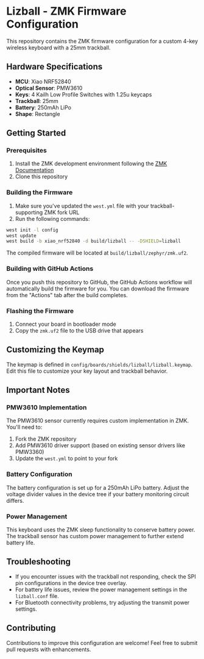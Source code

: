 # Lizball - ZMK Firmware Configuration

This repository contains the ZMK firmware configuration for a custom 4-key wireless keyboard with a 25mm trackball.

## Hardware Specifications

- **MCU**: Xiao NRF52840
- **Optical Sensor**: PMW3610
- **Keys**: 4 Kailh Low Profile Switches with 1.25u keycaps
- **Trackball**: 25mm
- **Battery**: 250mAh LiPo
- **Shape**: Rectangle

## Getting Started

### Prerequisites

1. Install the ZMK development environment following the [ZMK Documentation](https://zmk.dev/docs/development/setup)
2. Clone this repository

### Building the Firmware

1. Make sure you've updated the `west.yml` file with your trackball-supporting ZMK fork URL
2. Run the following commands:

```bash
west init -l config
west update
west build -b xiao_nrf52840 -d build/lizball -- -DSHIELD=lizball
```

The compiled firmware will be located at `build/lizball/zephyr/zmk.uf2`.

### Building with GitHub Actions

Once you push this repository to GitHub, the GitHub Actions workflow will automatically build the firmware for you. You can download the firmware from the "Actions" tab after the build completes.

### Flashing the Firmware

1. Connect your board in bootloader mode
2. Copy the `zmk.uf2` file to the USB drive that appears

## Customizing the Keymap

The keymap is defined in `config/boards/shields/lizball/lizball.keymap`. Edit this file to customize your key layout and trackball behavior.

## Important Notes

### PMW3610 Implementation

The PMW3610 sensor currently requires custom implementation in ZMK. You'll need to:

1. Fork the ZMK repository
2. Add PMW3610 driver support (based on existing sensor drivers like PMW3360)
3. Update the `west.yml` to point to your fork

### Battery Configuration

The battery configuration is set up for a 250mAh LiPo battery. Adjust the voltage divider values in the device tree if your battery monitoring circuit differs.

### Power Management

This keyboard uses the ZMK sleep functionality to conserve battery power. The trackball sensor has custom power management to further extend battery life.

## Troubleshooting

- If you encounter issues with the trackball not responding, check the SPI pin configurations in the device tree overlay.
- For battery life issues, review the power management settings in the `lizball.conf` file.
- For Bluetooth connectivity problems, try adjusting the transmit power settings.

## Contributing

Contributions to improve this configuration are welcome! Feel free to submit pull requests with enhancements.
